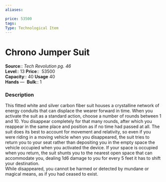 ```yaml
---
aliases: 

price: 53500
tags: 
Type: Technological Item
---
```


# Chrono Jumper Suit

**Source**:: _Tech Revolution pg. 46_  
**Level**:: 13
**Price**::  53500  
**Capacity**:: 40 **Usage** 40  
**Hands** — 
**Bulk**:: 1

### Description

This fitted white and silver carbon fiber suit houses a crystalline network of energy conduits that can displace the wearer forward in time. When you activate the suit as a standard action, choose a number of rounds between 1 and 10. You disappear completely for that many rounds, after which you reappear in the same place and position as if no time had passed at all. The suit does its best to account for movement and relativity, so even if you were riding in a moving vehicle when you disappeared, the suit tries to return you to your seat rather than depositing you in the empty space the vehicle occupied when you activated the device. If your space is occupied when you return, the suit shunts you to the nearest open space that can accommodate you, dealing 1d6 damage to you for every 5 feet it has to shift your destination.  
While disappeared, you cannot be harmed or detected by mundane or magical means, as if you had ceased to exist.
